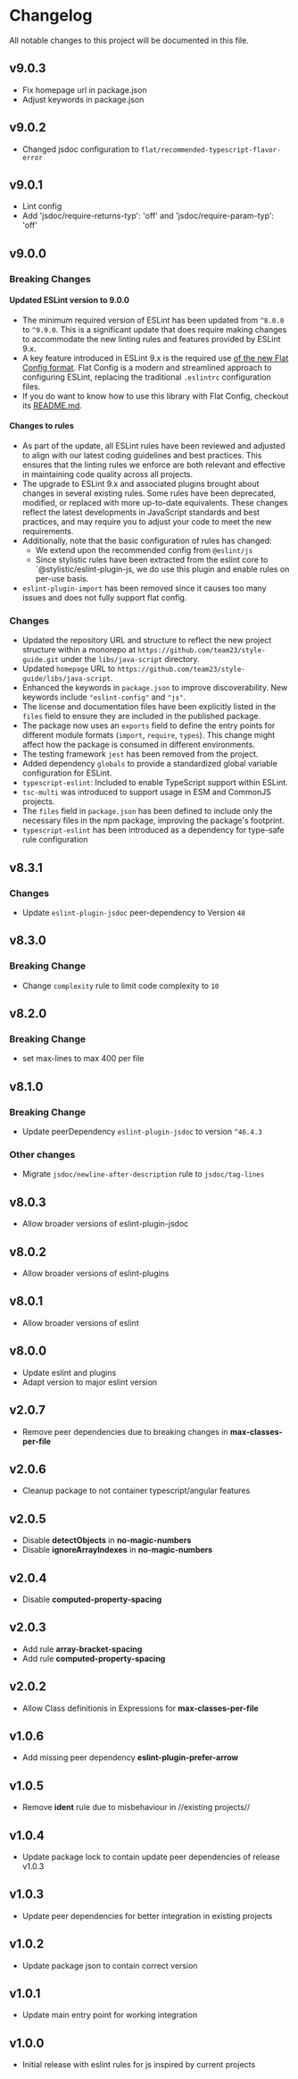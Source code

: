 # Changelog

All notable changes to this project will be documented in this file.

## v9.0.3

- Fix homepage url in package.json
- Adjust keywords in package.json

## v9.0.2

- Changed jsdoc configuration to `flat/recommended-typescript-flavor-error`

## v9.0.1

- Lint config
- Add 'jsdoc/require-returns-typ': 'off' and 'jsdoc/require-param-typ': 'off'

## v9.0.0

### Breaking Changes

#### Updated ESLint version to 9.0.0

- The minimum required version of ESLint has been updated from `^8.0.0` to `^9.9.0`. This is a significant update
  that does require making changes to accommodate the new linting rules and features provided by ESLint 9.x.
- A key feature introduced in ESLint 9.x is the required use
  [of the new Flat Config format](https://eslint.org/docs/latest/use/configure/configuration-files).
  Flat Config is a modern and streamlined approach to configuring ESLint, replacing the traditional `.eslintrc`
  configuration files.
- If you do want to know how to use this library with Flat Config, checkout its [README.md](README.md).

#### Changes to rules

- As part of the update, all ESLint rules have been reviewed and adjusted to align with our latest coding
  guidelines and best practices.
  This ensures that the linting rules we enforce are both relevant and effective in maintaining code quality across
  all projects.
- The upgrade to ESLint 9.x and associated plugins brought about changes in several existing rules.
  Some rules have been deprecated, modified, or replaced with more up-to-date equivalents.
  These changes reflect the latest developments in JavaScript standards and best practices, and may require you to
  adjust your code to meet the new requirements.
- Additionally, note that the basic configuration of rules has changed:
    - We extend upon the recommended config from `@eslint/js`
    - Since stylistic rules have been extracted from the eslint core to `@stylistic/eslint-plugin-js, we do use
      this plugin and enable rules on per-use basis.
- `eslint-plugin-import` has been removed since it causes too many issues and does not fully support flat config.

### Changes

- Updated the repository URL and structure to reflect the new project structure within a monorepo
  at `https://github.com/team23/style-guide.git` under the `libs/java-script` directory.
- Updated `homepage` URL to `https://github.com/team23/style-guide/libs/java-script`.
- Enhanced the keywords in `package.json` to improve discoverability. New keywords
  include `"eslint-config"` and `"js"`.
- The license and documentation files have been explicitly listed in the `files` field
  to ensure they are included in the published package.
- The package now uses an `exports` field to define the entry points for different
  module formats (`import`, `require`, `types`). This change might affect how the package is consumed in different
  environments.
- The testing framework `jest` has been removed from the project.
- Added dependency `globals` to provide a standardized global variable configuration for ESLint.
- `typescript-eslint`: Included to enable TypeScript support within ESLint.
- `tsc-multi` was introduced to support usage in ESM and CommonJS projects.
- The `files` field in `package.json` has been defined to include only the necessary files in the
  npm package, improving the package's footprint.
- `typescript-eslint` has been introduced as a dependency for type-safe rule configuration

## v8.3.1

### Changes

- Update `eslint-plugin-jsdoc` peer-dependency to Version `48`

## v8.3.0

### Breaking Change

- Change `complexity` rule to limit code complexity to `10`

## v8.2.0

### Breaking Change

- set max-lines to max 400 per file

## v8.1.0

### Breaking Change

- Update peerDependency `eslint-plugin-jsdoc` to version `^46.4.3`

### Other changes

- Migrate `jsdoc/newline-after-description` rule to `jsdoc/tag-lines`

## v8.0.3

- Allow broader versions of eslint-plugin-jsdoc

## v8.0.2

- Allow broader versions of eslint-plugins

## v8.0.1

- Allow broader versions of eslint

## v8.0.0

- Update eslint and plugins
- Adapt version to major eslint version

## v2.0.7

- Remove peer dependencies due to breaking changes in **max-classes-per-file**

## v2.0.6

- Cleanup package to not container typescript/angular features

## v2.0.5

- Disable **detectObjects** in **no-magic-numbers**
- Disable **ignoreArrayIndexes** in **no-magic-numbers**

## v2.0.4

- Disable **computed-property-spacing**

## v2.0.3

- Add rule **array-bracket-spacing**
- Add rule **computed-property-spacing**

## v2.0.2

- Allow Class definitionis in Expressions for **max-classes-per-file**

## v1.0.6

- Add missing peer dependency **eslint-plugin-prefer-arrow**

## v1.0.5

- Remove **ident** rule due to misbehaviour in //existing projects//

## v1.0.4

- Update package lock to contain update peer dependencies of release v1.0.3

## v1.0.3

- Update peer dependencies for better integration in existing projects

## v1.0.2

- Update package json to contain correct version

## v1.0.1

- Update main entry point for working integration

## v1.0.0

- Initial release with eslint rules for js inspired by current projects
